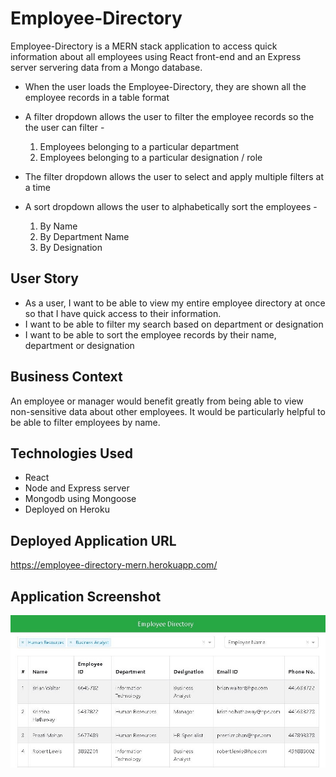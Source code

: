 # Employee-Directory
Employee-Directory is a MERN stack application to access quick information about all employees using React front-end and an Express server servering data from a Mongo database.

  * When the user loads the Employee-Directory, they are shown all the employee records in a table format

  * A filter dropdown allows the user to filter the employee records so the the user can filter -
    1. Employees belonging to a particular department
    2. Employees belonging to a particular designation / role

  * The filter dropdown allows the user to select and apply multiple filters at a time

  * A sort dropdown allows the user to alphabetically sort the employees -
    1. By Name
    2. By Department Name
    3. By Designation

## User Story

* As a user, I want to be able to view my entire employee directory at once so that I have quick access to their information.
* I want to be able to filter my search based on department or designation
* I want to be able to sort the employee records by their name, department or designation

## Business Context

An employee or manager would benefit greatly from being able to view non-sensitive data about other employees. It would be particularly helpful to be able to filter employees by name.

## Technologies Used

 * React
 * Node and Express server
 * Mongodb using Mongoose 
 * Deployed on Heroku

## Deployed Application URL 

https://employee-directory-mern.herokuapp.com/

## Application Screenshot
![Project Snapshot](https://github.com/ananya92/My-Portfolio/blob/master/src/components/projects/img/pr4_1.JPG)
